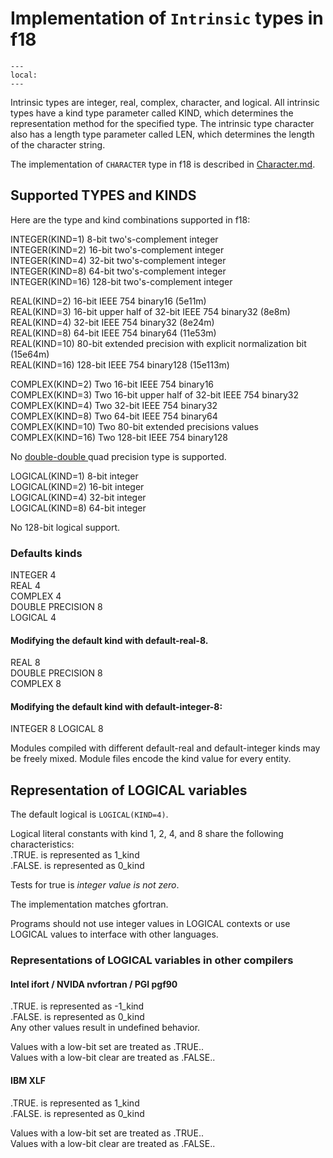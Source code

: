 <!--===- docs/IntrinsicTypes.md

   Part of the LLVM Project, under the Apache License v2.0 with LLVM Exceptions.
   See https://llvm.org/LICENSE.txt for license information.
   SPDX-License-Identifier: Apache-2.0 WITH LLVM-exception

-->

# Implementation of `Intrinsic` types in f18

```{contents}
---
local:
---
```

Intrinsic types are integer, real, complex, character, and logical.
All intrinsic types have a kind type parameter called KIND,
which determines the representation method for the specified type.
The intrinsic type character also has a length type parameter called LEN,
which determines the length of the character string.

The implementation of `CHARACTER` type in f18 is described
in [Character.md](Character.md).

## Supported TYPES and KINDS

Here are the type and kind combinations supported in f18:

INTEGER(KIND=1) 8-bit two's-complement integer  
INTEGER(KIND=2) 16-bit two's-complement integer  
INTEGER(KIND=4) 32-bit two's-complement integer  
INTEGER(KIND=8) 64-bit two's-complement integer  
INTEGER(KIND=16) 128-bit two's-complement integer  

REAL(KIND=2) 16-bit IEEE 754 binary16 (5e11m)  
REAL(KIND=3) 16-bit upper half of 32-bit IEEE 754 binary32 (8e8m)  
REAL(KIND=4) 32-bit IEEE 754 binary32 (8e24m)  
REAL(KIND=8) 64-bit IEEE 754 binary64 (11e53m)  
REAL(KIND=10) 80-bit extended precision with explicit normalization bit (15e64m)  
REAL(KIND=16) 128-bit IEEE 754 binary128 (15e113m)  

COMPLEX(KIND=2) Two 16-bit IEEE 754 binary16  
COMPLEX(KIND=3) Two 16-bit upper half of 32-bit IEEE 754 binary32  
COMPLEX(KIND=4) Two 32-bit IEEE 754 binary32  
COMPLEX(KIND=8) Two 64-bit IEEE 754 binary64  
COMPLEX(KIND=10) Two 80-bit extended precisions values  
COMPLEX(KIND=16) Two 128-bit IEEE 754 binary128  

No
[double-double
](https://en.wikipedia.org/wiki/Quadruple-precision_floating-point_format)
quad precision type is supported.

LOGICAL(KIND=1) 8-bit integer  
LOGICAL(KIND=2) 16-bit integer  
LOGICAL(KIND=4) 32-bit integer  
LOGICAL(KIND=8) 64-bit integer  

No 128-bit logical support.

### Defaults kinds

INTEGER 4  
REAL 4  
COMPLEX 4  
DOUBLE PRECISION 8  
LOGICAL 4  

#### Modifying the default kind with default-real-8.  
REAL 8  
DOUBLE PRECISION  8  
COMPLEX 8  

#### Modifying the default kind with default-integer-8:  
INTEGER 8
LOGICAL 8

Modules compiled with different default-real and default-integer kinds
may be freely mixed.
Module files encode the kind value for every entity.

## Representation of LOGICAL variables

The default logical is `LOGICAL(KIND=4)`.

Logical literal constants with kind 1, 2, 4, and 8
share the following characteristics:   
.TRUE. is represented as 1_kind  
.FALSE. is represented as 0_kind  

Tests for true is *integer value is not zero*.

The implementation matches gfortran.

Programs should not use integer values in LOGICAL contexts or
use LOGICAL values to interface with other languages.

### Representations of LOGICAL variables in other compilers

#### Intel ifort / NVIDA nvfortran / PGI pgf90
.TRUE. is represented as -1_kind  
.FALSE. is represented as 0_kind  
Any other values result in undefined behavior.  

Values with a low-bit set are treated as .TRUE..  
Values with a low-bit clear are treated as .FALSE..  

#### IBM XLF
.TRUE. is represented as 1_kind  
.FALSE. is represented as 0_kind  

Values with a low-bit set are treated as .TRUE..  
Values with a low-bit clear are treated as .FALSE..  
